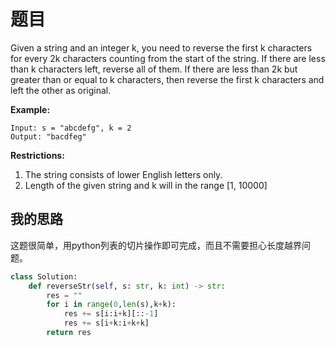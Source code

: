 # 题目

Given a string and an integer k, you need to reverse the first k characters for every 2k characters counting from the start of the string. If there are less than k characters left, reverse all of them. If there are less than 2k but greater than or equal to k characters, then reverse the first k characters and left the other as original.



**Example:**

```
Input: s = "abcdefg", k = 2
Output: "bacdfeg"
```



**Restrictions:**

1. The string consists of lower English letters only.
2. Length of the given string and k will in the range [1, 10000]

## 我的思路

这题很简单，用python列表的切片操作即可完成，而且不需要担心长度越界问题。

```python
class Solution:
    def reverseStr(self, s: str, k: int) -> str:
        res = ""
        for i in range(0,len(s),k+k):
            res += s[i:i+k][::-1]
            res += s[i+k:i+k+k]
        return res
```

